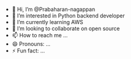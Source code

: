 - 👋 Hi, I’m @Prabaharan-nagappan
- 👀 I’m interested in Python backend developer
- 🌱 I’m currently learning AWS 
- 💞️ I’m looking to collaborate on open source
- 📫 How to reach me ...
- 😄 Pronouns: ...
- ⚡ Fun fact: ...

<!---
Prabaharan-nagappan/Prabaharan-nagappan is a ✨ special ✨ repository because its `README.md` (this file) appears on your GitHub profile.
You can click the Preview link to take a look at your changes.
--->
